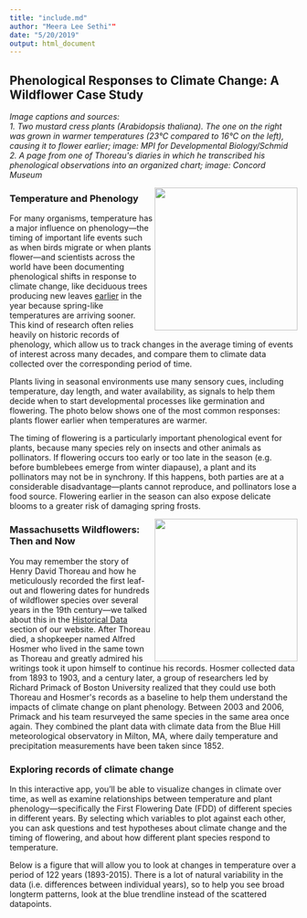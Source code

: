 ```yaml
---
title: "include.md"
author: "Meera Lee Sethi""
date: "5/20/2019"
output: html_document
---
```


## Phenological Responses to Climate Change: A Wildflower Case Study
*Image captions and sources:*  
*1. Two mustard cress plants (Arabidopsis thaliana). The one on the right was grown in warmer temperatures (23°C compared to 16°C on the left), causing it to flower earlier; image: MPI for Developmental Biology/Schmid*   
*2. A page from one of Thoreau's diaries in which he transcribed his phenological observations into an organized chart; image: Concord Museum*  

<p>
<img src="https://www.mpg.de/11599040/original-1508156885.jpg?t=eyJ3aWR0aCI6MjgwMCwib2JqX2lkIjoxMTU5OTA0MH0=--64180751446f01137c080d30c0919018a65611e5"/, height="250 px", align="right">
</p>

### Temperature and Phenology 

For many organisms, temperature has a major influence on phenology—the timing of important life events such as when birds migrate or when plants flower—and scientists across the world have been documenting phenological shifts in response to climate change, like deciduous trees producing new leaves <a href="https://www.usanpn.org/files/LeafOutHighlightChange_Arnoldia_.pdf">earlier</a> in the year because spring-like temperatures are arriving sooner. This kind of research often relies heavily on historic records of phenology, which allow us to track changes in the average timing of events of interest across many decades, and compare them to climate data collected over the corresponding period of time.

Plants living in seasonal environments use many sensory cues, including temperature, day length, and water availability, as signals to help them decide when to start developmental processes like germination and flowering. The photo below shows one of the most common responses: plants flower earlier when temperatures are warmer. 

The timing of flowering is a particularly important phenological event for plants, because many species rely on insects and other animals as pollinators. If flowering occurs too early or too late in the season (e.g. before bumblebees emerge from winter diapause), a plant and its pollinators may not be in synchrony. If this happens, both parties are at a considerable disadvantage—plants cannot reproduce, and pollinators lose a food source. Flowering earlier in the season can also expose delicate blooms to a greater risk of damaging spring frosts.

<p>
<img src="https://concordmuseum.org/wp-content/uploads/2018/03/Phenology_Chart-lrg2.jpg"/, height="250 px", align="right">
</p>

### Massachusetts Wildflowers: Then and Now

You may remember the story of Henry David Thoreau and how he meticulously recorded the first leaf-out and flowering dates for hundreds of wildflower species over several years in the 19th century—we talked about this in the <a href="https://trench-ed.github.io/#Historical-Data" target="_blank">Historical Data</a> section of our website. After Thoreau died, a shopkeeper named Alfred Hosmer who lived in the same town as Thoreau and greatly admired his writings took it upon himself to continue his records. Hosmer collected data from 1893 to 1903, and a century later, a group of researchers led by Richard Primack of Boston University realized that they could use both Thoreau and Hosmer's records as a baseline to help them understand the impacts of climate change on plant phenology. Between 2003 and 2006, Primack and his team resurveyed the same species in the same area once again. They combined the plant data with climate data from the Blue Hill meteorological observatory in Milton, MA, where daily temperature and precipitation measurements have been taken since 1852. 

### Exploring records of climate change

In this interactive app, you’ll be able to visualize changes in climate over time, as well as examine relationships between temperature and plant phenology—specifically the First Flowering Date (FDD) of different species in different years. By selecting which variables to plot against each other, you can ask questions and test hypotheses about climate change and the timing of flowering, and about how different plant species respond to temperature.

Below is a figure that will allow you to look at changes in temperature over a period of 122 years (1893-2015). There is a lot of natural variability in the data (i.e. differences between individual years), so to help you see broad longterm patterns, look at the blue trendline instead of the scattered datapoints. 